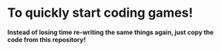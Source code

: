 # To quickly start coding games!

**Instead of losing time re-writing the same things again, just copy the code from this repository!**
